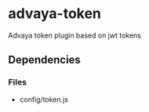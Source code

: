 # advaya-token
Advaya token plugin based on jwt tokens

## Dependencies

### Files
* config/token.js
